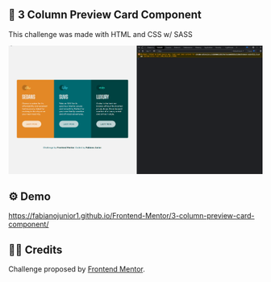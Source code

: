 ## 💼 3 Column Preview Card Component

<p>This challenge was made with HTML and CSS w/ SASS</p>

<img src="https://github.com/fabianojunior1/Frontend-Mentor/blob/main/3-column-preview-card-component/design/3-column-preview-card-component.gif">

## ⚙ Demo 
https://fabianojunior1.github.io/Frontend-Mentor/3-column-preview-card-component/

## 🤝🏻 Credits 
<p>Challenge proposed by <a href="https://www.frontendmentor.io/challenges/3column-preview-card-component-pH92eAR2-">Frontend Mentor</a>.</p>
